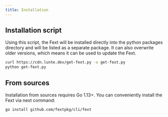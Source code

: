 ```yaml
---
title: Installation
---
```


## Installation script
Using this script, the Fext will be installed directly into the python packages
directory and will be listed as a separate package. It can also overwrite
older versions, which means it can be used to update the Fext.
```sh
curl https://cdn.lunte.dev/get-fext.py -o get-fext.py
python get-fext.py
```

## From sources
Installation from sources requires Go 1.13+.
You can conveniently install the Fext via next command:
```sh
go install github.com/fextpkg/cli/fext
```
